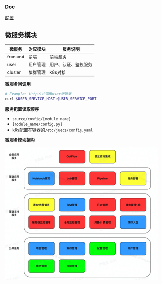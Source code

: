 ### Doc
[配置](/doc/config.md)

## 微服务模块

| 微服务 | 对应模块 | 服务说明 |
| ---- | ---- | ---- |
| frontend | 前端 | 前端服务 |
| user | 用户管理 | 用户、认证、鉴权服务 |
| cluster | 集群管理 | k8s对接 |

**微服务间调用**
```bash
# Example: Http方式调用user微服务
curl $USER_SERVICE_HOST:$USER_SERVICE_PORT
```

**服务配置读取顺序**
- `source/config/[module_name]`
- `[module_name/config.py]`
- k8s配置在容器的`/etc/juece/config.yaml`

**微服务模块架构**

![架构图](doc/source/architecture.jpeg)